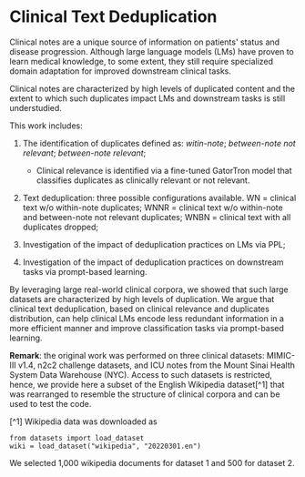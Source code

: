 # Clinical Text Deduplication

Clinical notes are a unique source of information on patients' status and disease progression. Although large language 
models (LMs) have proven to learn medical knowledge, to some extent, they still require specialized domain
adaptation for improved downstream clinical tasks. 

Clinical notes are characterized by high levels of duplicated content and the extent to which such duplicates impact 
LMs and downstream tasks is still understudied.

This work includes:

1. The identification of duplicates defined as: _witin-note_; _between-note not relevant_; _between-note relevant_;
    - Clinical relevance is identified via a fine-tuned GatorTron model that classifies duplicates 
    as clinically relevant or not relevant.
    
2. Text deduplication: three possible configurations available. WN = clinical text w/o within-note duplicates;
WNNR = clinical text w/o within-note and between-note not relevant duplicates; WNBN = clinical text with all duplicates
dropped;

3. Investigation of the impact of deduplication practices on LMs via PPL;

4. Investigation of the impact of deduplication practices on downstream tasks via prompt-based learning.
 
By leveraging large real-world clinical corpora, we showed that such large datasets are characterized by high levels
 of duplication. We argue that clinical text deduplication, based on clinical relevance and duplicates distribution, 
 can help clinical LMs encode less redundant information in a more efficient manner and improve classification tasks
  via prompt-based learning.

**Remark**: the original work was performed on three clinical datasets: MIMIC-III v1.4, n2c2 challenge datasets, 
and ICU notes from the Mount Sinai Health System Data Warehouse (NYC). 
Access to such datasets is restricted, hence, we provide here a subset of the English Wikipedia dataset[^1] 
that was rearranged to resemble the structure of clinical corpora and can be used to test the code.

[^1]
Wikipedia data was downloaded as

```
from datasets import load_dataset
wiki = load_dataset("wikipedia", "20220301.en")
```

We selected 1,000 wikipedia documents for dataset 1 and 500 for dataset 2.

   


  
